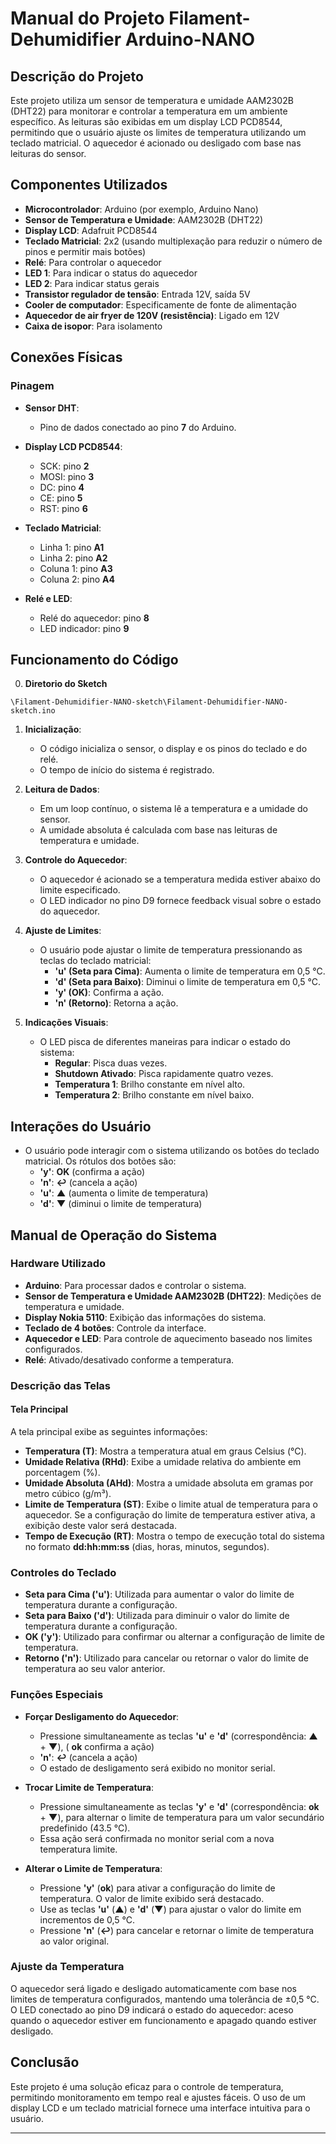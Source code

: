 # Manual do Projeto Filament-Dehumidifier Arduino-NANO

## Descrição do Projeto

Este projeto utiliza um sensor de temperatura e umidade AAM2302B (DHT22) para monitorar e controlar a temperatura em um ambiente específico. As leituras são exibidas em um display LCD PCD8544, permitindo que o usuário ajuste os limites de temperatura utilizando um teclado matricial. O aquecedor é acionado ou desligado com base nas leituras do sensor.

## Componentes Utilizados

- **Microcontrolador**: Arduino (por exemplo, Arduino Nano)
- **Sensor de Temperatura e Umidade**: AAM2302B (DHT22)
- **Display LCD**: Adafruit PCD8544
- **Teclado Matricial**: 2x2 (usando multiplexação para reduzir o número de pinos e permitir mais botões)
- **Relé**: Para controlar o aquecedor
- **LED 1**: Para indicar o status do aquecedor
- **LED 2**: Para indicar status gerais
- **Transistor regulador de tensão**: Entrada 12V, saída 5V
- **Cooler de computador**: Especificamente de fonte de alimentação
- **Aquecedor de air fryer de 120V (resistência)**: Ligado em 12V
- **Caixa de isopor**: Para isolamento

## Conexões Físicas

### Pinagem

- **Sensor DHT**:
  - Pino de dados conectado ao pino **7** do Arduino.

- **Display LCD PCD8544**:
  - SCK: pino **2**
  - MOSI: pino **3**
  - DC: pino **4**
  - CE: pino **5**
  - RST: pino **6**

- **Teclado Matricial**:
  - Linha 1: pino **A1**
  - Linha 2: pino **A2**
  - Coluna 1: pino **A3**
  - Coluna 2: pino **A4**

- **Relé e LED**:
  - Relé do aquecedor: pino **8**
  - LED indicador: pino **9**

## Funcionamento do Código

0. **Diretorio do Sketch**

`\Filament-Dehumidifier-NANO-sketch\Filament-Dehumidifier-NANO-sketch.ino`

1. **Inicialização**:
   - O código inicializa o sensor, o display e os pinos do teclado e do relé.
   - O tempo de início do sistema é registrado.

2. **Leitura de Dados**:
   - Em um loop contínuo, o sistema lê a temperatura e a umidade do sensor.
   - A umidade absoluta é calculada com base nas leituras de temperatura e umidade.

3. **Controle do Aquecedor**:
   - O aquecedor é acionado se a temperatura medida estiver abaixo do limite especificado.
   - O LED indicador no pino D9 fornece feedback visual sobre o estado do aquecedor.

4. **Ajuste de Limites**:
   - O usuário pode ajustar o limite de temperatura pressionando as teclas do teclado matricial:
     - **'u' (Seta para Cima)**: Aumenta o limite de temperatura em 0,5 °C.
     - **'d' (Seta para Baixo)**: Diminui o limite de temperatura em 0,5 °C.
     - **'y' (OK)**: Confirma a ação.
     - **'n' (Retorno)**: Retorna a ação.

5. **Indicações Visuais**:
   - O LED pisca de diferentes maneiras para indicar o estado do sistema:
     - **Regular**: Pisca duas vezes.
     - **Shutdown Ativado**: Pisca rapidamente quatro vezes.
     - **Temperatura 1**: Brilho constante em nível alto.
     - **Temperatura 2**: Brilho constante em nível baixo.

## Interações do Usuário

- O usuário pode interagir com o sistema utilizando os botões do teclado matricial. Os rótulos dos botões são:
  - **'y'**: **OK** (confirma a ação)
  - **'n'**: **↩** (cancela a ação)
  - **'u'**: **▲** (aumenta o limite de temperatura)
  - **'d'**: **▼** (diminui o limite de temperatura)

## Manual de Operação do Sistema


### Hardware Utilizado
- **Arduino**: Para processar dados e controlar o sistema.
- **Sensor de Temperatura e Umidade AAM2302B (DHT22)**: Medições de temperatura e umidade.
- **Display Nokia 5110**: Exibição das informações do sistema.
- **Teclado de 4 botões**: Controle da interface.
- **Aquecedor e LED**: Para controle de aquecimento baseado nos limites configurados.
- **Relé**: Ativado/desativado conforme a temperatura.

### Descrição das Telas

#### Tela Principal
A tela principal exibe as seguintes informações:
- **Temperatura (T)**: Mostra a temperatura atual em graus Celsius (°C).
- **Umidade Relativa (RHd)**: Exibe a umidade relativa do ambiente em porcentagem (%).
- **Umidade Absoluta (AHd)**: Mostra a umidade absoluta em gramas por metro cúbico (g/m³).
- **Limite de Temperatura (ST)**: Exibe o limite atual de temperatura para o aquecedor. Se a configuração do limite de temperatura estiver ativa, a exibição deste valor será destacada.
- **Tempo de Execução (RT)**: Mostra o tempo de execução total do sistema no formato **dd:hh:mm:ss** (dias, horas, minutos, segundos).

### Controles do Teclado

- **Seta para Cima ('u')**: Utilizada para aumentar o valor do limite de temperatura durante a configuração.
- **Seta para Baixo ('d')**: Utilizada para diminuir o valor do limite de temperatura durante a configuração.
- **OK ('y')**: Utilizado para confirmar ou alternar a configuração de limite de temperatura.
- **Retorno ('n')**: Utilizado para cancelar ou retornar o valor do limite de temperatura ao seu valor anterior.

### Funções Especiais

- **Forçar Desligamento do Aquecedor**: 
  - Pressione simultaneamente as teclas **'u'** e **'d'** (correspondência: **▲** + **▼**), ( **ok** confirma a ação)
  - **'n'**: **↩** (cancela a ação)
  - O estado de desligamento será exibido no monitor serial.

- **Trocar Limite de Temperatura**: 
  - Pressione simultaneamente as teclas **'y'** e **'d'** (correspondência: **ok** + **▼**), para alternar o limite de temperatura para um valor secundário predefinido (43.5 °C).
  - Essa ação será confirmada no monitor serial com a nova temperatura limite.

- **Alterar o Limite de Temperatura**:
  - Pressione **'y'** (**ok**) para ativar a configuração do limite de temperatura. O valor de limite exibido será destacado.
  - Use as teclas **'u'** (**▲**) e **'d'** (**▼**) para ajustar o valor do limite em incrementos de 0,5 °C.
  - Pressione **'n'** (**↩**) para cancelar e retornar o limite de temperatura ao valor original.

### Ajuste da Temperatura
O aquecedor será ligado e desligado automaticamente com base nos limites de temperatura configurados, mantendo uma tolerância de ±0,5 °C. O LED conectado ao pino D9 indicará o estado do aquecedor: aceso quando o aquecedor estiver em funcionamento e apagado quando estiver desligado.

## Conclusão

Este projeto é uma solução eficaz para o controle de temperatura, permitindo monitoramento em tempo real e ajustes fáceis. O uso de um display LCD e um teclado matricial fornece uma interface intuitiva para o usuário.

---
